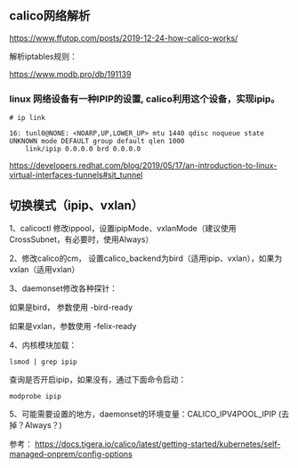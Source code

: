 ## calico网络解析
https://www.ffutop.com/posts/2019-12-24-how-calico-works/

解析iptables规则：

https://www.modb.pro/db/191139



### linux 网络设备有一种IPIP的设置, calico利用这个设备，实现ipip。

```
# ip link

16: tunl0@NONE: <NOARP,UP,LOWER_UP> mtu 1440 qdisc noqueue state UNKNOWN mode DEFAULT group default qlen 1000
    link/ipip 0.0.0.0 brd 0.0.0.0
```

https://developers.redhat.com/blog/2019/05/17/an-introduction-to-linux-virtual-interfaces-tunnels#sit_tunnel


## 切换模式（ipip、vxlan）

1、calicoctl 修改ippool，设置ipipMode、vxlanMode（建议使用CrossSubnet，有必要时，使用Always）

2、修改calico的cm， 设置calico_backend为bird（适用ipip、vxlan），如果为vxlan（适用vxlan）

3、daemonset修改各种探针：

如果是bird， 参数使用 -bird-ready

如果是vxlan，参数使用 -felix-ready

4、内核模块加载：

```
lsmod | grep ipip
```

查询是否开启ipip，如果没有，通过下面命令启动：

```
modprobe ipip
```

5、可能需要设置的地方，daemonset的环境变量：CALICO_IPV4POOL_IPIP (去掉？Always？)

参考： https://docs.tigera.io/calico/latest/getting-started/kubernetes/self-managed-onprem/config-options
